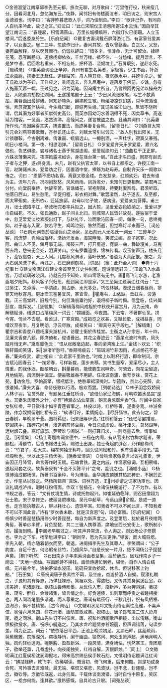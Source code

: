 <!-- { "loadSidebar": true } -->
○金德淑望江南章邱李先至元都，旅次无聊，对月歌曰：“万里倦行役，秋来瘦几分。因看河北月，忽忆海东云。”夜静，闻邻妇有倚楼而泣者，明日访之，则宋宫人金德淑也。询李曰：“客非昨暮悲歌人乎，词乃佳制否。”李曰：“歌非己作，有同舟人自杭来吟此，故记之耳。”妇泣曰：“此亡宋昭仪王清惠所寄汪水云诗。”因自举其望江南词云：“春睡起，积雪满燕山。万里长城横缟带，六街灯火已阑珊。人立玉楼间。”后遂委身於生。［乐府纪闻］
○戴复古妻词戴石屏薄游江西，有富家翁爱其才，以女妻之。居二三年，忽欲作归计。妻问其故，告以曾娶妻。白之父，父怒，妻宛曲解释，尽以奁具赠行。仍饯以辞曰：“惜多才，怜薄命，无计可留汝。揉碎花笺，忍写断肠句。道傍杨柳依依，千丝万缕。抵不住、一分愁绪。捉月盟言，不是梦中语。后回君若重来，不相忘处，把杯酒、浇奴坟土。”石屏既别，遂赴水死。［辍耕录］
○崔英妻词至正辛卯，真州有崔生名英者，家极富，少工书画，补浙江永嘉尉，携妻王氏赴任。道经姑苏，舟人艳其赀，夜沉英水中，并婢仆杀之。留王氏欲以为子妇，王佯应之，乘间逸去，奔入尼庵中，遂落发于佛前。岁馀，忽有人施画芙蓉一幅，王过见之，识为英笔。因询庵主所自，乃言顾阿秀兄弟以操舟为业，人颇道其劫掠江湖间。王遂援笔题于上云：“少日风流张敞笔，写生不数黄荃。芙蓉画出最鲜妍。岂知娇艳色，翻抱死生冤。粉绘凄凉馀幻质，只今流落谁怜。素屏寂寞伴枯禅。今生缘已断，顾结再生缘。”其词盖临江仙也。尼皆不晓所谓，后其画为好事者买献御史高公。而英亦因幼习水善泅得不死，因卖草书，高遂延为馆客。一见画，泫然流涕。高怪问之，遂言被盗之由。且诵其词曰：“此英妻所作也。”高因廉得其实，捕盗置法，而迹英妻复合焉。［留青日札］
○刘燕哥太常引元会刘燕哥善歌舞，齐参讥还山东，刘赋太常引以饯云：“故人别我出阳关。无计锁雕鞍。今古别离难。倩谁画、蛾眉远山。一樽别酒，一声杜字，寂寞又春残。明日小楼间。第一夜、相思泪弹。”［留青日札］
○罗爱爱齐天乐罗爱爱，嘉兴名倡也，色艺俱绝。尝与诸名士燕于鸳湖虚阁。爱爱赋绝句云：“曲曲栏干正正屏。六铢衣薄懒来凭。夜深风露凉如许，身在瑶台第一层。”自此才名日盛。同郡有赵氏子者与之狎，遂终身焉。未几，赵有父执官太宰，以书自上都招之，许授江南一官。赵踌躇未决，爱爱劝之行，因置酒中堂，捧觞为赵母寿。自制齐天乐一阕歌以侑之。词曰：“恩情不把功名误。离筵又歌金缕。白发慈亲，红颜幼妇。君去有谁为主。流年几许。况闷闷愁愁，风风雨雨。凤拆鸾分，未知何日更相聚。蒙君再三分付。向堂前奉侍，休辞辛苦。官诰蟠花，官袍制锦，待要封妻拜母。君须听取。怕落日西山，易生愁阻。早促归程，彩衣相对舞。”歌罢凄然，赵子遂去。及至都，而太宰殂矣，无所依，迁延旅邸。赵母以忆子故，感病没。爱爱亲为营葬。甫三月，张士诚陷平江，参政杨完者率兵拒之，因大掠，见爱爱姿色欲纳之，爱爱以罗巾自缢死。不久，张氏通款，赵子间关北归，则城郭人民皆非故矣。遂独宿于堂中，忽见爱爱淡妆素服出灯下，与赵礼毕，泣而歌沁园春一阕，每歌一句，悲啼掩抑。赵子遂与入室，款若平生，鸡鸣泣别，瞥然而逝，但觉寒灯半来而已。［词苑丛谈］
○石刻元词昔於临潼骊山之汤泉，见石刻元人无名氏一词云：“三郎年少客，风流梦，秀岭虫瑶环。渐娇汗发香，海棠睡暖，笑波生媚，荔子浆寒。况此际、曲江人不见，偃月事无端。羯鼓三声，打开蜀道，霓裳一曲，舞破潼关。马嵬西去路，愁来无会处，泪满关山。空有罗囊遗恨，锦袜传看。叹玉笛声沉，楼头月下，金钗信杳，天上人间。几度秋风渭水，落叶长安。”语语为太真纪恨。按之，为大石讽风流子也。再过之，石已磨别刻矣。［词品］（案：此乃金人词）
●卷十六纪事七
○建文帝满江红建文帝首至吴江史仲彬家，题诗清远轩云：“玉蟾飞入水晶宫。万顷琉璃破晓风。诗就云归不知处，断山零落有无中。画高飞江水涨，老渔亟唱夕阳斜。秋风客子兴归思，船到吴江即是家。”又三至吴江题满江红词云：“三过吴江，又添得、一亭清绝。刚占断、水光多处，巧依林樾。漠漠云烟春昼雨，寥寥天地秋宵月。更冰壶玉鉴暑宜风，寒宜雪。瞿庵右，山依缺。垂虹左，波涛截。正三高堂畔，旧规今别。何但渔翁垂钓好，谩将柳子新吟揭。信登临，佳兴属彭宣，能挥发。”［坚瓠集］
○解缙落梅风成祖於中秋夜开宴赏月，月为云掩，命解缙赋诗。缙遂口占落梅风一词云：“嫦娥面。今夜圆。下云帘。不著群仙见。拼今宵、倚兰不去眠。看谁过、广寒宫殿。”成祖览之欢甚，又赋长歌，成祖益喜，同缙饮至夜半，月复明朗，浮云尽散。成祖笑曰：“卿真夺天手段也。”［解缙集］
○瞿宗吉和香奁八题杨廉夫游杭州，访瞿士衡於传桂堂。士衡之从孙宗吉，年十四，见廉夫香奁八题，即席倚和，俊语叠出。其花尘春迹云：“燕尾点波时有韵，凤头踏月悄无声。”黛眉颦色云：“恨从张敞毫边起，春向梁鸿案上生。”金钱卜欢云：“织锦轩窗闻笑语，采洲渚听愁吁。”香颊啼痕云：“斑斑湘竹非因雨，点点杨花不是春。”廉夫叹赏，谓士衡曰：“此君家千里驹也。”时席上以鞋杯行酒，即命制词。宗吉赋沁园春云：“一掬娇春，弓样新裁，莲步未移。笑书生量窄，爱渠尽小，主人情重，酌我休迟。酝酿朝云，斟量暮雨，能使麴生风味奇。何须去，向花尘留迹，月地偷期。风流到手偏宜。便豪吸雄吞不用辞。任凌波南浦，惟夸罗袜，赏花上苑，劝金卮。罗帕高擎，银瓶低注，绝胜翠裙深掩时。华筵散，奈此心先醉，此恨谁知。”廉夫大喜，命侍伎歌以行酒，极欢而罢。［列朝诗选］
○林子羽念奴娇闽人林子羽，官员外郎，有题吴江垂虹桥诗，“欲借仙家辽海鹤，月明吹笛水晶宫”是也。其妻朱氏赠外之什，亦有“待漏衣沾仙掌露，朝天身惹御炉香”句。时闽中良家女张红桥，平日欲得才如李青莲者事之。林投以诗，红桥称善，遂委身焉。林游金陵，作念奴娇留别红桥有云：“软语叮咛，柔情婉恋，尽肝肠铁。此去何之，碧云春树，早晚翠千叠。图将羁思，归来细与伊说。”红桥和答云：“还忆浴罢描眉，梦回携手，踏碎花间月。漫道胸前怀豆蔻，今日总成虚设。桃叶津头，莫愁湖畔，远树烟云叠。寒灯旅邸，荧荧谁与阅说。”一则打算归求，一则商量去后，情事如见。［闲情集］
○杨士奇题梅词宣德中，三杨在内阁，有从官出松竹梅求题者。荣题松，溥题竹，后皆书赐进士第，赐进士出身。独士奇起於辟召，乃作题梅词云：“竹君子，松大夫。梅花何独无称呼。回头试问松和竹。也有调羹手段无。”盖桂殿秋也。世以此定三杨优劣。［晚香堂清语］
○曾铣渔家傲夏言以议礼骤贵，世庙因正月降雪，命言等作时玉赋。石塘曾铣，夏之内戚，作渔家傲词，互相赓唱，遂起河套之议。故黄泰泉有“千金不买陈平计”之句，盖讥之也。［涌幢小品］
○杨慎博洽成都杨慎，所著书百余种，号为博洽。金华胡应麟嫌其热於稗史，不娴於正史，作笔丛以驳之。然杨所辑百真珠、词林万选，王州亦谓之词家功臣也。因议礼谪戍泸州，暇时红粉傅面，作双丫髻插花，令诸伎扶觞游行，了不为怍。有以书规之者。答云：“文有仗境生情，诗或托物起兴。如崔延伯临阵，则召田僧超为壮士歌。宋子京修史，使丽竖燃椽烛。吴元中起草，令远山磨俞糜。是或一道也，走岂能执鞭古人，聊以耗壮心、遗馀年耳。知我者不可以不闻此言，不知我者不可以不闻此言。”诗有“罗衣香未歇，犹是汉宫恩”句，词亦富赡。［乐府纪闻］
○杨慎少时善琵琶杨用修少时善琵琶，每自为新声度之。及登第后，犹於暑月夜绾两角髻，著单纱半臂，背负琵琶，共二三骚人携尊酒，席地坐西长安街上，歌所制小词，撮拨到晓。李阁老早朝过之，听其声异常流，令人询之，则云杨公子修撰也。李为之下车。杨举卮进李曰：“朝尚早，愿为先生更弹。”弹罢，而火城将熄。李先入朝，杨亦随着朝衣而至。朝退，进阁揖李先生及其尊人。李笑谓曰：“公子韵度，自足千古，何必躬亲丝竹，乃擅风华。”自是长安一片月，绝不闻杨公子琵琶声矣。［桐下听然］
○石田南乡子年来索诗画者坌集，疲於酬应。因戏作南乡子一阕云：“天地一痴仙。写画题诗不换钱。画债诗逋忙到老，堪怜。自作人情白结缘。无兴最今年。浪拍茅堂水浸田。笔砚只宜收拾起，休言。但说移家上钓船。”［石田集］
○唐祝词唐子畏素性不羁，及坐废，益游於酒人自娱。宸濠礼聘之，子畏知其有异志，乃佯狂裸形，箕裾以处，得遣归。又传其鬻身梁溪巨室，以求美婢，见诸剧戏。祸枝山尝傅粉墨，从优伶入市，度新声，多为狎斜游。著掷果、窥帘、醉红、金缕诸集，皆言情之作。好负逋债，出则萃而呼责之者踵相接也。两人同滥笔墨多谐谑，而人尊重之。唐词有踏莎行、千秋几引，祝有凤栖梧、浪淘沙，俱不甚精警。［古今词话］
○文徽明水龙吟文衡山待诏素性高雅，不喜声伎。吴俗六月念四，荷花洲渚，画舫笙歌咸集。祝枝山、唐子畏预匿二伎人於舟尾，邀之同游。衡山先生订不兴伎席，唐、祝私约酒阑歌声相接，出以侑觞。衡山愤极欲投水，唐、祝呼小艇送之。乃其水龙吟题情亦甚婉丽，但声调错落，句读参差，稍为正之。词云：“依依落日平西，正池上晚凉初足。太湖石畔，丝丝疏雨，芭蕉簇簇。院落深沉，帘栊静悄，阑干幽曲。猛然间、何处玉箫声起，满地月明人独。风约轻纱透肉。掩酥胸、盈盈新浴。一段风情，满身娇怯，恍然寒玉。青团扇子，欲举还垂，几番虚扑。向夜阑独笑，红裆自解，灭银屏烛。”［同上］
○文徵明满江红夏侯桥沈润卿掘地，得宋高宗赐岳侯手敕石刻，文徵明侍诏题满江红词云：“拂拭残碑，敕飞字、依稀堪读。慨当初、倚飞何重，后来何酷。岂是功成身合死，可怜事去言难赎。最无端、堪恨又堪悲，风波狱。岂不念，封疆蹙。岂不念，徽钦辱。念徽钦既返，此身何属。千载休谈南渡错，当时自怕中原复。笑区区、一桧亦何能，逢其欲。”激昂感慨，自具论古只眼。［词苑丛谈］
